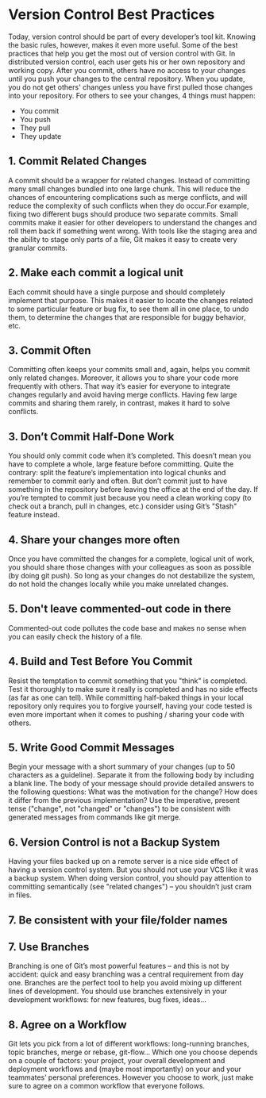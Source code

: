 # Version Control Best Practices
Today, version control should be part of every developer’s tool kit. Knowing the basic rules, however, makes it even more useful. Some of the best practices that help you get the most out of version control with Git.
In distributed version control, each user gets his or her own repository and working copy. After you commit, others have no access to your changes until you push your changes to the central repository. When you update, you do not get others' changes unless you have first pulled those changes into your repository. For others to see your changes, 4 things must happen:

* You commit
* You push
* They pull
* They update


## 1. Commit Related Changes

A commit should be a wrapper for related changes. Instead of committing many small changes bundled into one large chunk. This will reduce the chances of encountering complications such as merge conflicts, and will reduce the complexity of such conflicts when they do occur.For example, fixing two different bugs should produce two separate commits. Small commits make it easier for other developers to understand the changes and roll them back if something went wrong. With tools like the staging area and the ability to stage only parts of a file, Git makes it easy to create very granular commits.

## 2. Make each commit a logical unit

Each commit should have a single purpose and should completely implement that purpose. This makes it easier to locate the changes related to some particular feature or bug fix, to see them all in one place, to undo them, to determine the changes that are responsible for buggy behavior, etc.

## 3. Commit Often

Committing often keeps your commits small and, again, helps you commit only related changes. Moreover, it allows you to share your code more frequently with others. That way it’s easier for everyone to integrate changes regularly and avoid having merge conflicts. Having few large commits and sharing them rarely, in contrast, makes it hard to solve conflicts.

## 3. Don’t Commit Half-Done Work

You should only commit code when it’s completed. This doesn’t mean you have to complete a whole, large feature before committing. Quite the contrary: split the feature’s implementation into logical chunks and remember to commit early and often. But don’t commit just to have something in the repository before leaving the office at the end of the day. If you’re tempted to commit just because you need a clean working copy (to check out a branch, pull in changes, etc.) consider using Git’s "Stash" feature instead.

## 4. Share your changes more often

Once you have committed the changes for a complete, logical unit of work, you should share those changes with your colleagues as soon as possible (by doing git push). So long as your changes do not destabilize the system, do not hold the changes locally while you make unrelated changes. 

## 5. Don't leave commented-out code in there

Commented-out code pollutes the code base and makes no sense when you can easily check the history of a file.

## 4. Build and Test Before You Commit

Resist the temptation to commit something that you "think" is completed. Test it thoroughly to make sure it really is completed and has no side effects (as far as one can tell). While committing half-baked things in your local repository only requires you to forgive yourself, having your code tested is even more important when it comes to pushing / sharing your code with others.

## 5. Write Good Commit Messages

Begin your message with a short summary of your changes (up to 50 characters as a guideline). Separate it from the following body by including a blank line. The body of your message should provide detailed answers to the following questions: What was the motivation for the change? How does it differ from the previous implementation? Use the imperative, present tense ("change", not "changed" or "changes") to be consistent with generated messages from commands like git merge.

## 6. Version Control is not a Backup System

Having your files backed up on a remote server is a nice side effect of having a version control system. But you should not use your VCS like it was a backup system. When doing version control, you should pay attention to committing semantically (see "related changes") – you shouldn’t just cram in files.

## 7. Be consistent with your file/folder names



## 7. Use Branches

Branching is one of Git’s most powerful features – and this is not by accident: quick and easy branching was a central requirement from day one. Branches are the perfect tool to help you avoid mixing up different lines of development. You should use branches extensively in your development workflows: for new features, bug fixes, ideas...

## 8. Agree on a Workflow

Git lets you pick from a lot of different workflows: long-running branches, topic branches, merge or rebase, git-flow… Which one you choose depends on a couple of factors: your project, your overall development and deployment workflows and (maybe most importantly) on your and your teammates’ personal preferences. However you choose to work, just make sure to agree on a common workflow that everyone follows.
